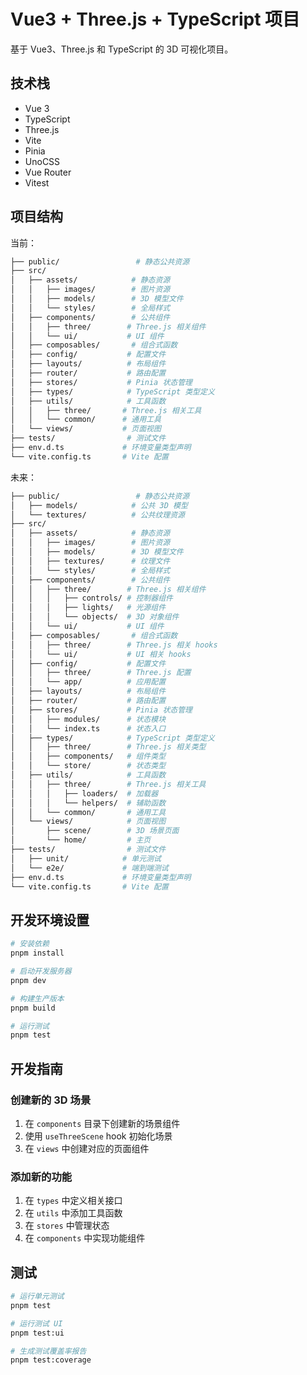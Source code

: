 # Vue3 + Three.js + TypeScript 项目

基于 Vue3、Three.js 和 TypeScript 的 3D 可视化项目。

## 技术栈

- Vue 3
- TypeScript
- Three.js
- Vite
- Pinia
- UnoCSS
- Vue Router
- Vitest

## 项目结构

当前：

```bash
├── public/                 # 静态公共资源
├── src/
│   ├── assets/            # 静态资源
│   │   ├── images/        # 图片资源
│   │   ├── models/        # 3D 模型文件
│   │   └── styles/        # 全局样式
│   ├── components/        # 公共组件
│   │   ├── three/        # Three.js 相关组件
│   │   └── ui/           # UI 组件
│   ├── composables/       # 组合式函数
│   ├── config/           # 配置文件
│   ├── layouts/          # 布局组件
│   ├── router/           # 路由配置
│   ├── stores/           # Pinia 状态管理
│   ├── types/            # TypeScript 类型定义
│   ├── utils/            # 工具函数
│   │   ├── three/       # Three.js 相关工具
│   │   └── common/      # 通用工具
│   └── views/           # 页面视图
├── tests/                # 测试文件
├── env.d.ts             # 环境变量类型声明
└── vite.config.ts       # Vite 配置
```

未来：

```bash
├── public/                 # 静态公共资源
│   ├── models/            # 公共 3D 模型
│   └── textures/          # 公共纹理资源
├── src/
│   ├── assets/            # 静态资源
│   │   ├── images/        # 图片资源
│   │   ├── models/        # 3D 模型文件
│   │   ├── textures/      # 纹理文件
│   │   └── styles/        # 全局样式
│   ├── components/        # 公共组件
│   │   ├── three/        # Three.js 相关组件
│   │   │   ├── controls/ # 控制器组件
│   │   │   ├── lights/   # 光源组件
│   │   │   └── objects/  # 3D 对象组件
│   │   └── ui/           # UI 组件
│   ├── composables/       # 组合式函数
│   │   ├── three/        # Three.js 相关 hooks
│   │   └── ui/           # UI 相关 hooks
│   ├── config/           # 配置文件
│   │   ├── three/        # Three.js 配置
│   │   └── app/          # 应用配置
│   ├── layouts/          # 布局组件
│   ├── router/           # 路由配置
│   ├── stores/           # Pinia 状态管理
│   │   ├── modules/      # 状态模块
│   │   └── index.ts      # 状态入口
│   ├── types/            # TypeScript 类型定义
│   │   ├── three/        # Three.js 相关类型
│   │   ├── components/   # 组件类型
│   │   └── store/        # 状态类型
│   ├── utils/            # 工具函数
│   │   ├── three/        # Three.js 相关工具
│   │   │   ├── loaders/  # 加载器
│   │   │   └── helpers/  # 辅助函数
│   │   └── common/       # 通用工具
│   └── views/            # 页面视图
│       ├── scene/        # 3D 场景页面
│       └── home/         # 主页
├── tests/                # 测试文件
│   ├── unit/            # 单元测试
│   └── e2e/             # 端到端测试
├── env.d.ts             # 环境变量类型声明
└── vite.config.ts       # Vite 配置
```

## 开发环境设置

```bash
# 安装依赖
pnpm install

# 启动开发服务器
pnpm dev

# 构建生产版本
pnpm build

# 运行测试
pnpm test
```

## 开发指南

### 创建新的 3D 场景

1. 在 `components` 目录下创建新的场景组件
2. 使用 `useThreeScene` hook 初始化场景
3. 在 `views` 中创建对应的页面组件

### 添加新的功能

1. 在 `types` 中定义相关接口
2. 在 `utils` 中添加工具函数
3. 在 `stores` 中管理状态
4. 在 `components` 中实现功能组件

## 测试

```bash
# 运行单元测试
pnpm test

# 运行测试 UI
pnpm test:ui

# 生成测试覆盖率报告
pnpm test:coverage
```

